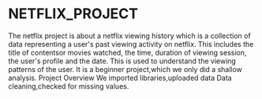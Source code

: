 # NETFLIX_PROJECT
The netflix project is about a netflix viewing history which is a collection of data representing a user's past viewing activity on netflix. This includes the title of contentsor movies watched, the time, duration of viewing session, the user's profile and the date. This is used to understand the viewing patterns of the user.
It is a beginner project,which we only did a shallow analysis.
Project Overview
We imported libraries,uploaded data 
Data cleaning,checked for missing values.
